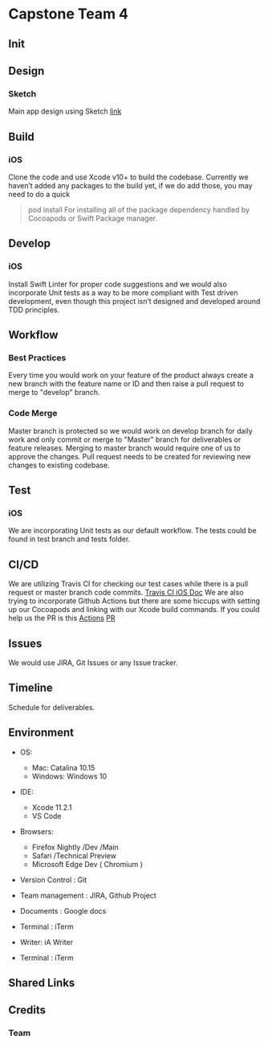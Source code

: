 # Capstone Team 4

## Init


## Design

### Sketch
Main app design using Sketch [link](https://sketch.cloud/s/4WR0Z/v/aMaGqp/)


## Build
### iOS

Clone the code and use Xcode v10+ to build the codebase.
Currently we haven’t added any packages to the build yet, if we do add those, you may need to do a quick 
> pod install
For installing all of the package dependency handled by Cocoapods or Swift Package manager.

## Develop

### iOS
Install Swift Linter for proper code suggestions and we would also incorporate Unit tests as a way to be more compliant with Test driven development, even though this project isn’t designed and developed around TDD principles.


## Workflow

### Best Practices

Every time you would work on your feature of the product always create a new branch with the feature name or ID and then raise a pull request to merge to "develop" branch.

### Code Merge

Master branch is protected so we would work on develop branch for daily work and only commit or merge to "Master" branch for deliverables or feature releases.
Merging to master branch would require one of us to approve the changes.
Pull request needs to be created for reviewing new changes to existing codebase.


## Test
### iOS
We are incorporating Unit tests as our default workflow.
The tests could be found in test branch and tests folder.

## CI/CD

We are utilizing Travis CI for checking our test cases while there is a pull request or master branch code commits.
[Travis CI iOS Doc](https://docs.travis-ci.com/user/languages/objective-c/#objective-c-vs-swift)
We are also trying to incorporate Github Actions but there are some hiccups with setting up our Cocoapods and linking with our Xcode build commands. If you could help us the PR is this [Actions](https://github.com/SensehacK/capstone-team4/actions?query=workflow%3ASwift)
[PR](https://github.com/SensehacK/capstone-team4/pull/19)

## Issues

We would use JIRA, Git Issues or any Issue tracker.

## Timeline
Schedule for deliverables.

## Environment

- OS:
	- Mac: Catalina 10.15
	- Windows: Windows 10

- IDE: 
	- Xcode 11.2.1
	- VS Code


- Browsers:
	- Firefox Nightly /Dev /Main
	- Safari /Technical Preview
	- Microsoft Edge Dev ( Chromium )
	
- Version Control : Git
- Team management : JIRA, Github Project
- Documents : Google docs
- Terminal : iTerm
- Writer: iA Writer
- Terminal : iTerm

## Shared Links

## Credits

### Team

